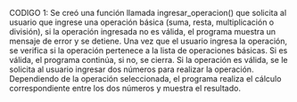 CODIGO 1: Se creó una función llamada ingresar_operacion() que solicita al usuario que ingrese una operación básica (suma, resta, multiplicación o división), si la operación ingresada no es válida, el programa muestra un mensaje de error y se detiene. Una vez que el usuario ingresa la operación, se verifica si la operación pertenece a la lista de operaciones básicas. Si es válida, el programa continúa, si no, se cierra. Si la operación es válida, se le solicita al usuario ingresar dos números para realizar la operación. Dependiendo de la operación seleccionada, el programa realiza el cálculo correspondiente entre los dos números y muestra el resultado.
